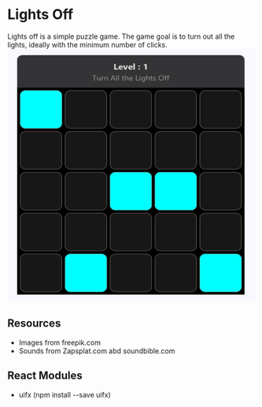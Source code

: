 # Lights Off
Lights off is a simple puzzle game. The game goal is to turn out all the lights, ideally with the minimum number of clicks.
<img width="512" height="512" src="lights-off.png" alt="Lights off is a simple puzzle game." title="Spider Slayer" />

## Resources
- Images from freepik.com
- Sounds from Zapsplat.com abd soundbible.com

## React Modules
- uifx (npm install --save uifx)
